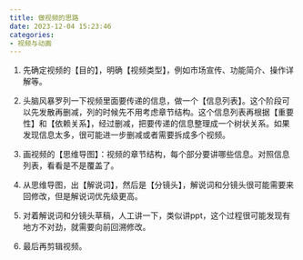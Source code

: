 ```yaml
---
title: 做视频的思路
date: 2023-12-04 15:23:46
categories:
- 视频与动画
---
```


1. 先确定视频的【目的】，明确【视频类型】，例如市场宣传、功能简介、操作详解等。

2. 头脑风暴罗列一下视频里面要传递的信息，做一个【信息列表】。这个阶段可以先发散再删减，列的时候先不用考虑章节结构。这个信息列表再根据【重要性】和【依赖关系】，经过删减，把要传递的信息整理成一个树状关系。如果发现信息太多，很可能进一步删减或者需要拆成多个视频。

3. 画视频的【思维导图】：视频的章节结构，每个部分要讲哪些信息。对照信息列表，看看是不是覆盖了。

4. 从思维导图，出【解说词】，然后是【分镜头】，解说词和分镜头很可能需要来回修改，但是解说词优先级更高。

5. 对着解说词和分镜头草稿，人工讲一下，类似讲ppt，这个过程很可能发现有地方不对劲，就需要向前回溯修改。

6. 最后再剪辑视频。
